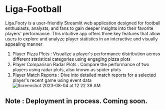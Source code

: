 # Liga-Football
Liga.Footy is a user-friendly Streamlit web application designed for football enthusiasts, analysts, and fans to gain deeper insights into their favorite players' performance. This intuitive app offers three key features that allow users to explore and analyze player statistics in an interactive and visually appealing manner

1. Player Pizza Plots :
Visualize a player's performance distribution across different statistical categories using engaging pizza plots
2. Player Comparison Radar Plots :
Compare the performance of two players using radar plots, also known as spider plots
3. Player Match Reports :
Dive into detailed match reports for a selected player's recent game using event data
![Screenshot 2023-08-04 at 12 22 39 AM](https://github.com/ligandro/Liga-Football/assets/97714265/04c7c2d7-b964-416e-9ef8-aae12432b750)
## Note : Deployment in process. Coming soon.
